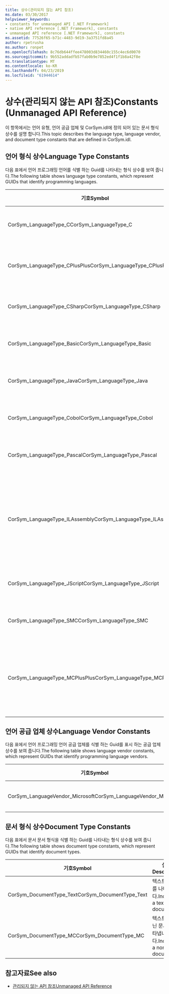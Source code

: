 ```yaml
---
title: 상수(관리되지 않는 API 참조)
ms.date: 03/30/2017
helpviewer_keywords:
- constants for unmanaged API [.NET Framework]
- native API reference [.NET Framework], constants
- unmanaged API reference [.NET Framework], constants
ms.assetid: 77526f65-b71c-4483-9d19-3a3751fd8a45
author: rpetrusha
ms.author: ronpet
ms.openlocfilehash: 8c76db644ffee478003d834460c155c4ec6d0070
ms.sourcegitcommit: 9b552addadfb57fab0b9e7852ed4f1f1b8a42f8e
ms.translationtype: MT
ms.contentlocale: ko-KR
ms.lasthandoff: 04/23/2019
ms.locfileid: "61944614"
---
```

# <a name="constants-unmanaged-api-reference"></a><span data-ttu-id="d3613-102">상수(관리되지 않는 API 참조)</span><span class="sxs-lookup"><span data-stu-id="d3613-102">Constants (Unmanaged API Reference)</span></span>
<span data-ttu-id="d3613-103">이 항목에서는 언어 유형, 언어 공급 업체 및 CorSym.idl에 정의 되어 있는 문서 형식 상수를 설명 합니다.</span><span class="sxs-lookup"><span data-stu-id="d3613-103">This topic describes the language type, language vendor, and document type constants that are defined in CorSym.idl.</span></span>  
  
## <a name="language-type-constants"></a><span data-ttu-id="d3613-104">언어 형식 상수</span><span class="sxs-lookup"><span data-stu-id="d3613-104">Language Type Constants</span></span>  
 <span data-ttu-id="d3613-105">다음 표에서 언어 프로그래밍 언어를 식별 하는 Guid를 나타내는 형식 상수를 보여 줍니다.</span><span class="sxs-lookup"><span data-stu-id="d3613-105">The following table shows language type constants, which represent GUIDs that identify programming languages.</span></span>  
  
|<span data-ttu-id="d3613-106">기호</span><span class="sxs-lookup"><span data-stu-id="d3613-106">Symbol</span></span>|<span data-ttu-id="d3613-107">설명</span><span class="sxs-lookup"><span data-stu-id="d3613-107">Description</span></span>|  
|------------|-----------------|  
|<span data-ttu-id="d3613-108">CorSym_LanguageType_C</span><span class="sxs-lookup"><span data-stu-id="d3613-108">CorSym_LanguageType_C</span></span>|<span data-ttu-id="d3613-109">C 언어를 나타냅니다.</span><span class="sxs-lookup"><span data-stu-id="d3613-109">Indicates the C language.</span></span>|  
|<span data-ttu-id="d3613-110">CorSym_LanguageType_CPlusPlus</span><span class="sxs-lookup"><span data-stu-id="d3613-110">CorSym_LanguageType_CPlusPlus</span></span>|<span data-ttu-id="d3613-111">나타냅니다는 C++ 언어입니다.</span><span class="sxs-lookup"><span data-stu-id="d3613-111">Indicates the C++ language.</span></span>|  
|<span data-ttu-id="d3613-112">CorSym_LanguageType_CSharp</span><span class="sxs-lookup"><span data-stu-id="d3613-112">CorSym_LanguageType_CSharp</span></span>|<span data-ttu-id="d3613-113">나타냅니다는 C# 언어입니다.</span><span class="sxs-lookup"><span data-stu-id="d3613-113">Indicates the C# language.</span></span>|  
|<span data-ttu-id="d3613-114">CorSym_LanguageType_Basic</span><span class="sxs-lookup"><span data-stu-id="d3613-114">CorSym_LanguageType_Basic</span></span>|<span data-ttu-id="d3613-115">기본 언어를 나타냅니다.</span><span class="sxs-lookup"><span data-stu-id="d3613-115">Indicates the Basic language.</span></span>|  
|<span data-ttu-id="d3613-116">CorSym_LanguageType_Java</span><span class="sxs-lookup"><span data-stu-id="d3613-116">CorSym_LanguageType_Java</span></span>|<span data-ttu-id="d3613-117">Java 언어를 나타냅니다.</span><span class="sxs-lookup"><span data-stu-id="d3613-117">Indicates the Java language.</span></span>|  
|<span data-ttu-id="d3613-118">CorSym_LanguageType_Cobol</span><span class="sxs-lookup"><span data-stu-id="d3613-118">CorSym_LanguageType_Cobol</span></span>|<span data-ttu-id="d3613-119">COBOL 언어를 나타냅니다.</span><span class="sxs-lookup"><span data-stu-id="d3613-119">Indicates the COBOL language.</span></span>|  
|<span data-ttu-id="d3613-120">CorSym_LanguageType_Pascal</span><span class="sxs-lookup"><span data-stu-id="d3613-120">CorSym_LanguageType_Pascal</span></span>|<span data-ttu-id="d3613-121">Pascal 언어를 나타냅니다.</span><span class="sxs-lookup"><span data-stu-id="d3613-121">Indicates the Pascal language.</span></span>|  
|<span data-ttu-id="d3613-122">CorSym_LanguageType_ILAssembly</span><span class="sxs-lookup"><span data-stu-id="d3613-122">CorSym_LanguageType_ILAssembly</span></span>|<span data-ttu-id="d3613-123">Microsoft 중간 언어 (MSIL) 어셈블리 코드를 나타냅니다.</span><span class="sxs-lookup"><span data-stu-id="d3613-123">Indicates the Microsoft intermediate language (MSIL) assembly code.</span></span>|  
|<span data-ttu-id="d3613-124">CorSym_LanguageType_JScript</span><span class="sxs-lookup"><span data-stu-id="d3613-124">CorSym_LanguageType_JScript</span></span>|<span data-ttu-id="d3613-125">JScript 언어를 나타냅니다.</span><span class="sxs-lookup"><span data-stu-id="d3613-125">Indicates the JScript language.</span></span>|  
|<span data-ttu-id="d3613-126">CorSym_LanguageType_SMC</span><span class="sxs-lookup"><span data-stu-id="d3613-126">CorSym_LanguageType_SMC</span></span>|<span data-ttu-id="d3613-127">SMC 언어를 나타냅니다.</span><span class="sxs-lookup"><span data-stu-id="d3613-127">Indicates the SMC language.</span></span>|  
|<span data-ttu-id="d3613-128">CorSym_LanguageType_MCPlusPlus</span><span class="sxs-lookup"><span data-stu-id="d3613-128">CorSym_LanguageType_MCPlusPlus</span></span>|<span data-ttu-id="d3613-129">나타냅니다는 C++ 언어를.NET Framework를 사용 합니다.</span><span class="sxs-lookup"><span data-stu-id="d3613-129">Indicates the C++ language enabled for the .NET Framework.</span></span>|  
  
## <a name="language-vendor-constants"></a><span data-ttu-id="d3613-130">언어 공급 업체 상수</span><span class="sxs-lookup"><span data-stu-id="d3613-130">Language Vendor Constants</span></span>  
 <span data-ttu-id="d3613-131">다음 표에서 언어 프로그래밍 언어 공급 업체를 식별 하는 Guid를 표시 하는 공급 업체 상수를 보여 줍니다.</span><span class="sxs-lookup"><span data-stu-id="d3613-131">The following table shows language vendor constants, which represent GUIDs that identify programming language vendors.</span></span>  
  
|<span data-ttu-id="d3613-132">기호</span><span class="sxs-lookup"><span data-stu-id="d3613-132">Symbol</span></span>|<span data-ttu-id="d3613-133">설명</span><span class="sxs-lookup"><span data-stu-id="d3613-133">Description</span></span>|  
|------------|-----------------|  
|<span data-ttu-id="d3613-134">CorSym_LanguageVendor_Microsoft</span><span class="sxs-lookup"><span data-stu-id="d3613-134">CorSym_LanguageVendor_Microsoft</span></span>|<span data-ttu-id="d3613-135">Microsoft를 나타냅니다.</span><span class="sxs-lookup"><span data-stu-id="d3613-135">Indicates Microsoft.</span></span>|  
  
## <a name="document-type-constants"></a><span data-ttu-id="d3613-136">문서 형식 상수</span><span class="sxs-lookup"><span data-stu-id="d3613-136">Document Type Constants</span></span>  
 <span data-ttu-id="d3613-137">다음 표에서 문서 문서 형식을 식별 하는 Guid를 나타내는 형식 상수를 보여 줍니다.</span><span class="sxs-lookup"><span data-stu-id="d3613-137">The following table shows document type constants, which represent GUIDs that identify document types.</span></span>  
  
|<span data-ttu-id="d3613-138">기호</span><span class="sxs-lookup"><span data-stu-id="d3613-138">Symbol</span></span>|<span data-ttu-id="d3613-139">설명</span><span class="sxs-lookup"><span data-stu-id="d3613-139">Description</span></span>|  
|------------|-----------------|  
|<span data-ttu-id="d3613-140">CorSym_DocumentType_Text</span><span class="sxs-lookup"><span data-stu-id="d3613-140">CorSym_DocumentType_Text</span></span>|<span data-ttu-id="d3613-141">텍스트 문서를 나타냅니다.</span><span class="sxs-lookup"><span data-stu-id="d3613-141">Indicates a text document.</span></span>|  
|<span data-ttu-id="d3613-142">CorSym_DocumentType_MC</span><span class="sxs-lookup"><span data-stu-id="d3613-142">CorSym_DocumentType_MC</span></span>|<span data-ttu-id="d3613-143">텍스트가 아닌 문서를 나타냅니다.</span><span class="sxs-lookup"><span data-stu-id="d3613-143">Indicates a non-text document.</span></span>|  
  
## <a name="see-also"></a><span data-ttu-id="d3613-144">참고자료</span><span class="sxs-lookup"><span data-stu-id="d3613-144">See also</span></span>

- [<span data-ttu-id="d3613-145">관리되지 않는 API 참조</span><span class="sxs-lookup"><span data-stu-id="d3613-145">Unmanaged API Reference</span></span>](../../../docs/framework/unmanaged-api/index.md)

